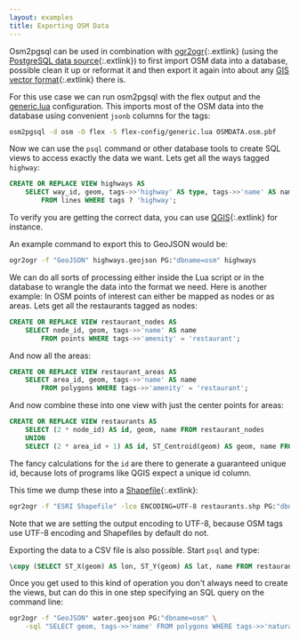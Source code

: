 ```yaml
---
layout: examples
title: Exporting OSM Data
---
```


Osm2pgsql can be used in combination with
[ogr2ogr](https://gdal.org/programs/ogr2ogr.html){:.extlink} (using the
[PostgreSQL data source](https://gdal.org/drivers/vector/pg.html){:.extlink})
to first import OSM data into a database, possible clean it up or reformat it
and then export it again into about any [GIS vector
format](https://gdal.org/drivers/vector/index.html){:.extlink} there is.

For this use case we can run osm2pgsql with the flex output and the
[generic.lua](https://github.com/openstreetmap/osm2pgsql/blob/master/flex-config/generic.lua)
configuration. This imports most of the OSM data into the database using
convenient `jsonb` columns for the tags:

```sh
osm2pgsql -d osm -O flex -S flex-config/generic.lua OSMDATA.osm.pbf
```

Now we can use the `psql` command or other database tools to create SQL views
to access exactly the data we want. Lets get all the ways tagged `highway`:

```sql
CREATE OR REPLACE VIEW highways AS
    SELECT way_id, geom, tags->>'highway' AS type, tags->>'name' AS name
        FROM lines WHERE tags ? 'highway';
```

To verify you are getting the correct data, you can use
[QGIS](https://qgis.org){:.extlink} for instance.

An example command to export this to GeoJSON would be:

```sh
ogr2ogr -f "GeoJSON" highways.geojson PG:"dbname=osm" highways
```

We can do all sorts of processing either inside the Lua script or in the
database to wrangle the data into the format we need. Here is another example:
In OSM points of interest can either be mapped as nodes or as areas. Lets
get all the restaurants tagged as nodes:

```sql
CREATE OR REPLACE VIEW restaurant_nodes AS
    SELECT node_id, geom, tags->>'name' AS name
        FROM points WHERE tags->>'amenity' = 'restaurant';
```

And now all the areas:

```sql
CREATE OR REPLACE VIEW restaurant_areas AS
    SELECT area_id, geom, tags->>'name' AS name
        FROM polygons WHERE tags->>'amenity' = 'restaurant';
```

And now combine these into one view with just the center points for areas:

```sql
CREATE OR REPLACE VIEW restaurants AS
    SELECT (2 * node_id) AS id, geom, name FROM restaurant_nodes
    UNION
    SELECT (2 * area_id + 1) AS id, ST_Centroid(geom) AS geom, name FROM restaurant_areas;
```

The fancy calculations for the `id` are there to generate a guaranteed unique
id, because lots of programs like QGIS expect a unique id column.

This time we dump these into a
[Shapefile](https://en.wikipedia.org/wiki/Shapefile){:.extlink}:

```sh
ogr2ogr -f "ESRI Shapefile" -lco ENCODING=UTF-8 restaurants.shp PG:"dbname=osm" restaurants
```

Note that we are setting the output encoding to UTF-8, because OSM tags use
UTF-8 encoding and Shapefiles by default do not.

Exporting the data to a CSV file is also possible. Start `psql` and type:

```sql
\copy (SELECT ST_X(geom) AS lon, ST_Y(geom) AS lat, name FROM restaurants) TO 'restaurants.csv' WITH csv header;
```

Once you get used to this kind of operation you don't always need to create
the views, but can do this in one step specifying an SQL query on the command
line:

```sh
ogr2ogr -f "GeoJSON" water.geojson PG:"dbname=osm" \
    -sql "SELECT geom, tags->>'name' FROM polygons WHERE tags->>'natural' = 'water'"
```


